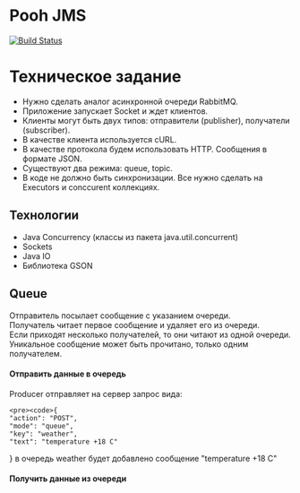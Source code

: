 # Pooh JMS

[![Build Status](https://travis-ci.org/KirillReal/job4j_pooh.svg?branch=main)](https://travis-ci.org/KirillReal/job4j_pooh)

# Техническое задание

* Нужно сделать аналог асинхронной очереди RabbitMQ.
* Приложение запускает Socket и ждет клиентов.
* Клиенты могут быть двух типов: отправители (publisher), получатели (subscriber).
* В качестве клиента используется cURL.
* В качестве протокола будем использовать HTTP. Сообщения в формате JSON.
* Существуют два режима: queue, topic.
* В коде не должно быть синхронизации. Все нужно сделать на Executors и conccurent коллекциях.

<h2>Технологии</h2>
<ul>
    <li>Java Concurrency (классы из пакета java.util.concurrent)</li>
    <li>Sockets</li>
    <li>Java IO</li>
    <li>Библиотека GSON</li>
</ul>

<h2>Queue</h2>
<p>
    Отправитель посылает сообщение с указанием очереди.<br>
    Получатель читает первое сообщение и удаляет его из очереди. <br>
    Если приходят несколько получателей, то они читают из одной очереди. <br>
    Уникальное сообщение может быть прочитано, только одним получателем.
</p>
<h4>Отправить данные в очередь</h4>
<p>
  Producer отправляет на сервер запрос вида:
    
    <pre><code>{
    "action": "POST",
    "mode": "queue",
    "key": "weather",
    "text": "temperature +18 C"
}</code></pre>
    в очередь weather будет добавлено сообщение "temperature +18 C"<br>
<h4>Получить данные из очереди</h4>
